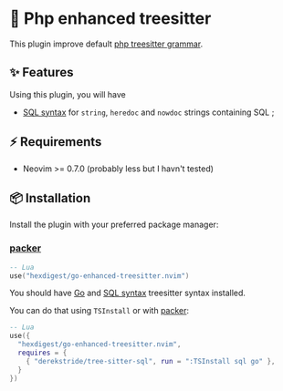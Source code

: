 # 🔦 Php enhanced treesitter

This plugin improve default [php treesitter grammar](https://github.com/tree-sitter/tree-sitter-php).

## ✨ Features

Using this plugin, you will have

- [SQL syntax](https://github.com/derekstride/tree-sitter-sql) for `string`, `heredoc` and `nowdoc` strings containing SQL ;

## ⚡️ Requirements

- Neovim >= 0.7.0 (probably less but I havn't tested)

## 📦 Installation

Install the plugin with your preferred package manager:

### [packer](https://github.com/wbthomason/packer.nvim)

```lua
-- Lua
use("hexdigest/go-enhanced-treesitter.nvim")
```

You should have [Go](https://github.com/tree-sitter/tree-sitter-go) and
[SQL syntax](https://github.com/derekstride/tree-sitter-sql) treesitter syntax installed.

You can do that using `TSInstall` or with [packer](https://github.com/wbthomason/packer.nvim):

```lua
-- Lua
use({
  "hexdigest/go-enhanced-treesitter.nvim",
  requires = {
    { "derekstride/tree-sitter-sql", run = ":TSInstall sql go" },
  }
})
```

